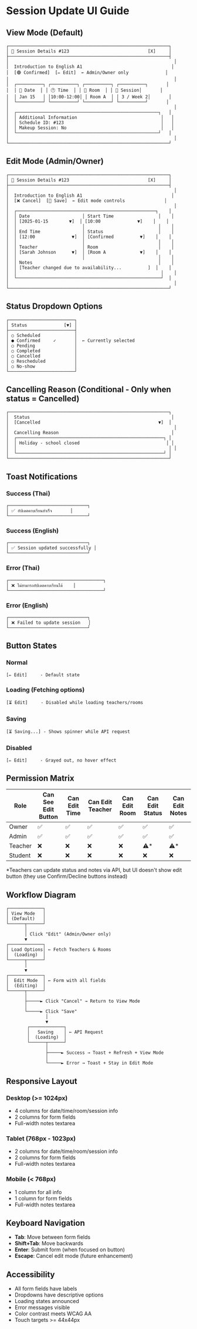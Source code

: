 # Session Update UI Guide

## View Mode (Default)

```
┌─────────────────────────────────────────────────────────────┐
│ 📅 Session Details #123                              [X]     │
├─────────────────────────────────────────────────────────────┤
│                                                               │
│  Introduction to English A1                                  │
│  [🟢 Confirmed]  [✏️ Edit]  ← Admin/Owner only              │
│                                                               │
│  ┌──────────┐ ┌──────────┐ ┌──────────┐ ┌──────────┐       │
│  │ 📅 Date  │ │ 🕐 Time  │ │ 📍 Room  │ │ 👥 Session│       │
│  │ Jan 15   │ │10:00-12:00│ │ Room A  │ │ 3 / Week 2│       │
│  └──────────┘ └──────────┘ └──────────┘ └──────────┘       │
│                                                               │
│  ┌──────────────────────────────────────────────────────┐   │
│  │ Additional Information                                │   │
│  │ Schedule ID: #123                                     │   │
│  │ Makeup Session: No                                    │   │
│  └──────────────────────────────────────────────────────┘   │
│                                                               │
└─────────────────────────────────────────────────────────────┘
```

## Edit Mode (Admin/Owner)

```
┌─────────────────────────────────────────────────────────────┐
│ 📅 Session Details #123                              [X]     │
├─────────────────────────────────────────────────────────────┤
│                                                               │
│  Introduction to English A1                                  │
│  [❌ Cancel]  [💾 Save]  ← Edit mode controls               │
│                                                               │
│  ┌─────────────────────────────────────────────────────┐    │
│  │ Date                    │ Start Time                 │    │
│  │ [2025-01-15        ▼]  │ [10:00              ▼]    │    │
│  │                         │                            │    │
│  │ End Time                │ Status                     │    │
│  │ [12:00              ▼]  │ [Confirmed          ▼]    │    │
│  │                         │                            │    │
│  │ Teacher                 │ Room                       │    │
│  │ [Sarah Johnson      ▼]  │ [Room A             ▼]    │    │
│  │                         │                            │    │
│  │ Notes                                                │    │
│  │ [Teacher changed due to availability...          ]  │    │
│  │                                                       │    │
│  └───────────────────────────────────────────────────────┘  │
│                                                               │
└─────────────────────────────────────────────────────────────┘
```

## Status Dropdown Options

```
┌─────────────────────────┐
│ Status              [▼] │
├─────────────────────────┤
│ ○ Scheduled             │
│ ● Confirmed     ✓       │  ← Currently selected
│ ○ Pending               │
│ ○ Completed             │
│ ○ Cancelled             │
│ ○ Rescheduled           │
│ ○ No-show               │
└─────────────────────────┘
```

## Cancelling Reason (Conditional - Only when status = Cancelled)

```
┌─────────────────────────────────────────────────────────────┐
│  Status                                                      │
│  [Cancelled                                             ▼]  │
│                                                               │
│  Cancelling Reason                                           │
│  ┌────────────────────────────────────────────────────────┐ │
│  │ Holiday - school closed                                 │ │
│  │                                                          │ │
│  └────────────────────────────────────────────────────────┘ │
└─────────────────────────────────────────────────────────────┘
```

## Toast Notifications

### Success (Thai)

```
┌──────────────────────────────┐
│ ✅ อัปเดตคาบเรียนสำเร็จ       │
└──────────────────────────────┘
```

### Success (English)

```
┌──────────────────────────────┐
│ ✅ Session updated successfully │
└──────────────────────────────┘
```

### Error (Thai)

```
┌────────────────────────────────────┐
│ ❌ ไม่สามารถอัปเดตคาบเรียนได้    │
└────────────────────────────────────┘
```

### Error (English)

```
┌──────────────────────────────┐
│ ❌ Failed to update session   │
└──────────────────────────────┘
```

## Button States

### Normal

```
[✏️ Edit]     - Default state
```

### Loading (Fetching options)

```
[⏳ Edit]     - Disabled while loading teachers/rooms
```

### Saving

```
[⏳ Saving...] - Shows spinner while API request
```

### Disabled

```
[✏️ Edit]     - Grayed out, no hover effect
```

## Permission Matrix

| Role    | Can See Edit Button | Can Edit Time | Can Edit Teacher | Can Edit Room | Can Edit Status | Can Edit Notes |
| ------- | ------------------- | ------------- | ---------------- | ------------- | --------------- | -------------- |
| Owner   | ✅                  | ✅            | ✅               | ✅            | ✅              | ✅             |
| Admin   | ✅                  | ✅            | ✅               | ✅            | ✅              | ✅             |
| Teacher | ❌                  | ❌            | ❌               | ❌            | ⚠️\*            | ⚠️\*           |
| Student | ❌                  | ❌            | ❌               | ❌            | ❌              | ❌             |

\*Teachers can update status and notes via API, but UI doesn't show edit button (they use Confirm/Decline buttons instead)

## Workflow Diagram

```
┌─────────────┐
│ View Mode   │
│ (Default)   │
└──────┬──────┘
       │
       │ Click "Edit" (Admin/Owner only)
       ▼
┌─────────────┐
│ Load Options│ ← Fetch Teachers & Rooms
│  (Loading)  │
└──────┬──────┘
       │
       ▼
┌─────────────┐
│  Edit Mode  │ ← Form with all fields
│  (Editing)  │
└──────┬──────┘
       │
       ├─────► Click "Cancel" → Return to View Mode
       │
       └─────► Click "Save"
               │
               ▼
        ┌─────────────┐
        │   Saving    │ ← API Request
        │  (Loading)  │
        └──────┬──────┘
               │
               ├─────► Success → Toast + Refresh + View Mode
               │
               └─────► Error → Toast + Stay in Edit Mode
```

## Responsive Layout

### Desktop (>= 1024px)

- 4 columns for date/time/room/session info
- 2 columns for form fields
- Full-width notes textarea

### Tablet (768px - 1023px)

- 2 columns for date/time/room/session info
- 2 columns for form fields
- Full-width notes textarea

### Mobile (< 768px)

- 1 column for all info
- 1 column for form fields
- Full-width notes textarea

## Keyboard Navigation

- **Tab**: Move between form fields
- **Shift+Tab**: Move backwards
- **Enter**: Submit form (when focused on button)
- **Escape**: Cancel edit mode (future enhancement)

## Accessibility

- All form fields have labels
- Dropdowns have descriptive options
- Loading states announced
- Error messages visible
- Color contrast meets WCAG AA
- Touch targets >= 44x44px
